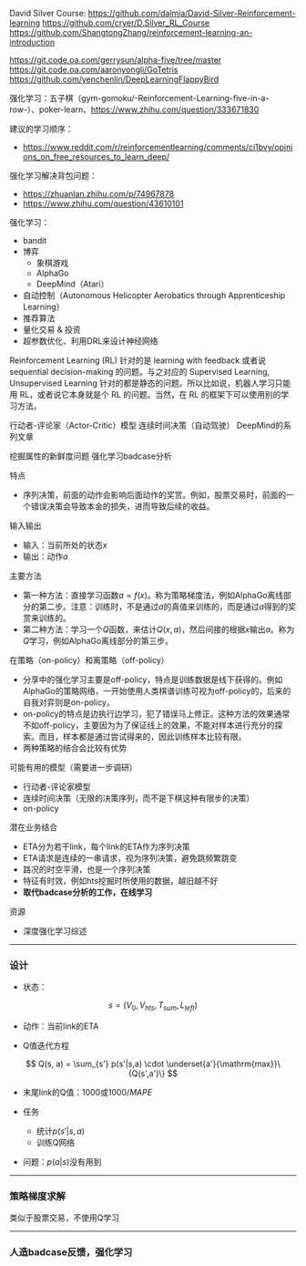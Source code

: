 David Silver Course:
https://github.com/dalmia/David-Silver-Reinforcement-learning
https://github.com/cryer/D.Silver_RL_Course
https://github.com/ShangtongZhang/reinforcement-learning-an-introduction

https://git.code.oa.com/gerrysun/alpha-five/tree/master
https://git.code.oa.com/aaronyongli/GoTetris
https://github.com/yenchenlin/DeepLearningFlappyBird

强化学习：五子棋（gym-gomoku/-Reinforcement-Learning-five-in-a-row-）、poker-learn、https://www.zhihu.com/question/333671830

建议的学习顺序：
- https://www.reddit.com/r/reinforcementlearning/comments/ci1bvy/opinions_on_free_resources_to_learn_deep/

强化学习解决背包问题：
- https://zhuanlan.zhihu.com/p/74967878
- https://www.zhihu.com/question/43610101

强化学习：
- bandit
- 博弈
  - 象棋游戏
  - AlphaGo
  - DeepMind（Atari）
- 自动控制（Autonomous Helicopter Aerobatics through Apprenticeship Learning）
- 推荐算法
- 量化交易 & 投资
- 超参数优化、利用DRL来设计神经网络

Reinforcement Learning (RL) 针对的是 learning with feedback 或者说 sequential decision-making 的问题。与之对应的 Supervised Learning, Unsupervised Learning 针对的都是静态的问题。所以比如说，机器人学习只能用 RL，或者说它本身就是个 RL 的问题。当然，在 RL 的框架下可以使用别的学习方法。

行动者-评论家（Actor-Critic）模型
连续时间决策（自动驾驶）
DeepMind的系列文章

挖掘属性的新鲜度问题
强化学习badcase分析


特点
- 序列决策，前面的动作会影响后面动作的奖赏。例如，股票交易时，前面的一个错误决策会导致本金的损失，进而导致后续的收益。

输入输出
- 输入：当前所处的状态$x$
- 输出：动作$a$

主要方法
- 第一种方法：直接学习函数$a=f(x)$。称为策略梯度法，例如AlphaGo离线部分的第二步。注意：训练时，不是通过$a$的真值来训练的，而是通过$a$得到的奖赏来训练的。
- 第二种方法：学习一个$Q$函数，来估计$Q(x,a)$，然后间接的根据$x$输出$a$。称为$Q$学习，例如AlphaGo离线部分的第三步。

在策略（on-policy）和离策略（off-policy）
- 分享中的强化学习主要是off-policy，特点是训练数据是线下获得的。例如AlphaGo的策略网络，一开始使用人类棋谱训练可视为off-policy的，后来的自我对弈则是on-policy。
- on-policy的特点是边执行边学习，犯了错误马上修正。这种方法的效果通常不如off-policy，主要因为为了保证线上的效果，不能对样本进行充分的探索。而且，样本都是通过尝试得来的，因此训练样本比较有限。
- 两种策略的结合会比较有优势

可能有用的模型（需要进一步调研）
- 行动者-评论家模型
- 连续时间决策（无限的决策序列，而不是下棋这种有限步的决策）
- on-policy

潜在业务结合
- ETA分为若干link，每个link的ETA作为序列决策
- ETA请求是连续的一串请求，视为序列决策，避免跳频繁跳变
- 路况的时空平滑，也是一个序列决策
- 特征有时效，例如hts挖掘时所使用的数据，越旧越不好
- **取代badcase分析的工作，在线学习**

资源
- 深度强化学习综述

---
### 设计
- 状态：

$$ s = (V_{0}, V_{hts}, T_{sum}, L_{left}) $$

- 动作：当前link的ETA

- Q值迭代方程

$$ Q(s, a) = \sum_{s'} p(s'|s,a) \cdot \underset{a'}{\mathrm{max}}\{Q(s',a')\} $$

- 末尾link的Q值：$1000$或$1000/MAPE$

- 任务
  - 统计$p(s'|s,a)$
  - 训练Q网络

- 问题：$p(a|s)$没有用到

---
### 策略梯度求解
类似于股票交易，不使用Q学习

---
### 人造badcase反馈，强化学习
